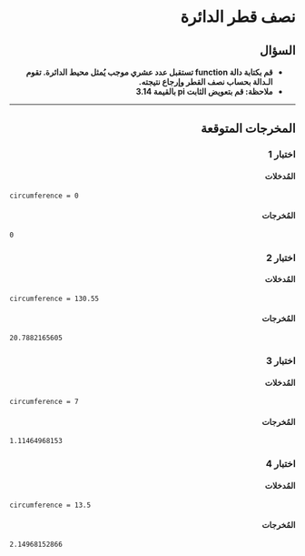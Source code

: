 # <div dir="rtl">نصف قطر الدائرة</div>

## <div dir="rtl">السؤال</div>

<ul dir="rtl">
<li>
<b>
قم بكتابة دالة function تستقبل عدد عشري موجب يُمثل محيط الدائرة. تقوم الـدالة بحساب نصف القطر وإرجاع نتيجته.
</b>
</li>
<li>
<b>
ملاحظة: قم بتعويض الثابت pi بالقيمة 3.14
</b>
</li>
</ul>

---

## <div dir="rtl">المخرجات المتوقعة</div>

### <div dir="rtl">اختبار 1</div>

#### <div dir="rtl">المُدخلات</div>

```text
circumference = 0
```

#### <div dir="rtl">المُخرجات</div>

```text
0
```

### <div dir="rtl">اختبار 2</div>

#### <div dir="rtl">المُدخلات</div>

```text
circumference = 130.55
```

#### <div dir="rtl">المُخرجات</div>

```text
20.7882165605
```

### <div dir="rtl">اختبار 3</div>

#### <div dir="rtl">المُدخلات</div>

```text
circumference = 7
```

#### <div dir="rtl">المُخرجات</div>

```text
1.11464968153
```

### <div dir="rtl">اختبار 4</div>

#### <div dir="rtl">المُدخلات</div>

```text
circumference = 13.5
```

#### <div dir="rtl">المُخرجات</div>

```text
2.14968152866
```